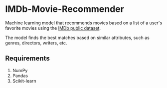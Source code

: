 # IMDb-Movie-Recommender
Machine learning model that recommends movies based on a list of a user's favorite movies using the [IMDb public dataset](https://www.imdb.com/interfaces/).

The model finds the best matches based on similar attributes, such as genres, directors, writers, etc.

## Requirements
1. NumPy
2. Pandas
3. Scikit-learn
